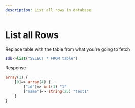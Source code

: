 ```yaml
---
description: List all rows in database
---
```


# List all Rows

Replace table with the table from what you're going to fetch

```php
$db->list("SELECT * FROM table")
```

Response

```php
array(1) { 
    [0]=> array(4) { 
        ["id"]=> int(1) "1"
        ["name"]=> string(25) "test1" 
    } 
}
```

